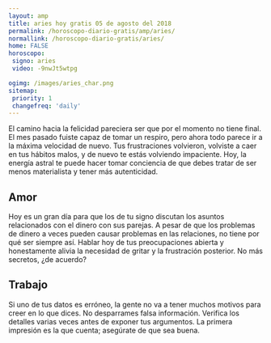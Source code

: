 ```yaml
---
layout: amp
title: aries hoy gratis 05 de agosto del 2018 
permalink: /horoscopo-diario-gratis/amp/aries/
normallink: /horoscopo-diario-gratis/aries/
home: FALSE
horoscopo:
 signo: aries
 video: -9nwJt5wtpg

ogimg: /images/aries_char.png
sitemap:
 priority: 1
 changefreq: 'daily'
---
```



El camino hacia la felicidad pareciera ser que por el momento no tiene final. El mes pasado fuiste capaz de tomar un respiro, pero ahora todo parece ir a la máxima velocidad de nuevo. Tus frustraciones volvieron, volviste a caer en tus hábitos malos, y de nuevo te estás volviendo impaciente. Hoy, la energía astral te puede hacer tomar conciencia de que debes tratar de ser menos materialista y tener más autenticidad.

## Amor

Hoy es un gran día para que los de tu signo discutan los asuntos relacionados con el dinero con sus parejas. A pesar de que los problemas de dinero a veces pueden causar problemas en las relaciones, no tiene por qué ser siempre así. Hablar hoy de tus preocupaciones abierta y honestamente alivia la necesidad de gritar y la frustración posterior. No más secretos, ¿de acuerdo?

## Trabajo

Si uno de tus datos es erróneo, la gente no va a tener muchos motivos para creer en lo que dices. No desparrames falsa información. Verifica los detalles varias veces antes de exponer tus argumentos. La primera impresión es la que cuenta; asegúrate de que sea buena.